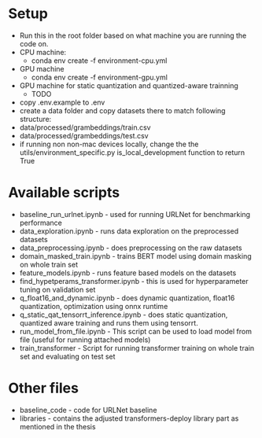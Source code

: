 <!-- for local mlflow debugging run: mlflow ui --backend-store-uri ./bert_finetuning/mlruns --port 5000 -->


# Setup
- Run this in the root folder based on what machine you are running the code on.
- CPU machine: 
    - conda env create -f environment-cpu.yml
- GPU machine
    - conda env create -f environment-gpu.yml
- GPU machine for static quantization and quantized-aware trainning
    - TODO
- copy .env.example to .env
- create a data folder and copy datasets there to match following structure:
- data/processed/grambeddings/train.csv
- data/processed/grambeddings/test.csv
- if running non non-mac devices locally, change the the utils/environment_specific.py is_local_development function to return True

# Available scripts
- baseline_run_urlnet.ipynb - used for running URLNet for benchmarking performance
- data_exploration.ipynb - runs data exploration on the preprocessed datasets
- data_preprocessing.ipynb - does preprocessing on the raw datasets
- domain_masked_train.ipynb - trains BERT model using domain masking on whole train set
- feature_models.ipynb - runs feature based models on the datasets
- find_hypetperams_transformer.ipynb - this is used for hyperparameter tuning on validation set
- q_float16_and_dynamic.ipynb - does dynamic quantization, float16 quantization, optimization using onnx runtime
- q_static_qat_tensorrt_inference.ipynb - does static quantization, quantized aware training and runs them using tensorrt.
- run_model_from_file.ipynb - This script can be used to load model from file (useful for running attached models)
- train_transformer - Script for running transformer training on whole train set and evaluating on test set

# Other files
- baseline_code - code for URLNet baseline
- libraries - contains the adjusted transformers-deploy library part as mentioned in the thesis